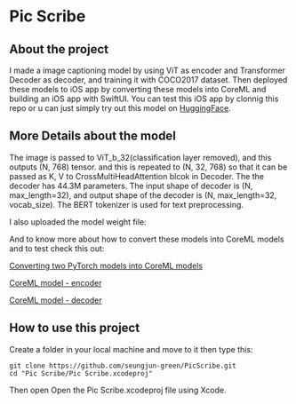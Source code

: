# Pic Scribe

## About the project

I made a image captioning model by using ViT as encoder and Transformer Decoder as decoder, and training it with COCO2017 dataset. 
Then deployed these models to iOS app by converting these models into CoreML and building an iOS app with SwiftUI. You can test this iOS app by clonnig this repo or u can just simply try out this model on [HuggingFace](https://huggingface.co/Seungjun/image_captioner).



## More Details about the model
The image is passed to ViT_b_32(classification layer removed), and this outputs (N, 768) tensor. and this is repeated to (N, 32, 768) so that it can be passed as K, V to CrossMultiHeadAttention blcok in Decoder. The the decoder has 44.3M parameters. The input shape of decoder is (N, max_length=32), and output shape of the decoder is (N, max_length=32, vocab_size).  The BERT tokenizer is used for text preprocessing. 

I also uploaded the model weight file: 

And to know more about how to convert these models into CoreML models and to test check this out:

[Converting two PyTorch models into CoreML models](https://github.com/seungjun-green/PicScribe/blob/master/Convert_PyTorch_Models_to_CoreML_Models.ipynb)

[CoreML model - encoder](https://github.com/seungjun-green/PicScribe/tree/master/Pic%20Scribe/Pic%20Scribe/VIT_iOS_Encoder_v10.mlpackage)

[CoreML model - decoder](https://github.com/seungjun-green/PicScribe/tree/master/Pic%20Scribe/Pic%20Scribe/iOS_Decoder_V14.mlpackage)

## How to use this project

Create a folder in your local machine and move to it then type this:
```
git clone https://github.com/seungjun-green/PicScribe.git
cd "Pic Scribe/Pic Scribe.xcodeproj"
```
Then open Open the Pic Scribe.xcodeproj file using Xcode.



